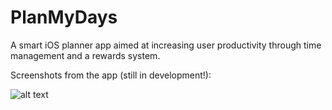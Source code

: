 # PlanMyDays
A smart iOS planner app aimed at increasing user productivity through time management and a rewards system.

Screenshots from the app (still in development!):

![alt text](PlanMyDays/Screenshot1.png)
